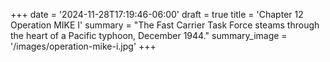 +++
date = '2024-11-28T17:19:46-06:00'
draft = true
title = 'Chapter 12 Operation MIKE I'
summary = "The Fast Carrier Task Force steams through the heart of a Pacific typhoon, December 1944."
summary_image = '/images/operation-mike-i.jpg'
+++
